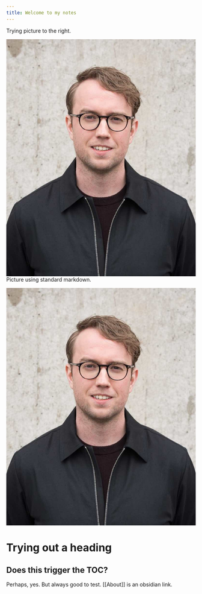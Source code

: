 ```yaml
---
title: Welcome to my notes
---
```


Trying picture to the right.

<img style="float: right;" src="/content/files/rucklab_portrait_2022_small.jpg" alt="Portrait">

Picture using standard markdown.

![](/content/files/rucklab_portrait_2022_small.jpg)
# Trying out a heading

## Does this trigger the TOC?

Perhaps, yes. But always good to test. [[About]] is an obsidian link.